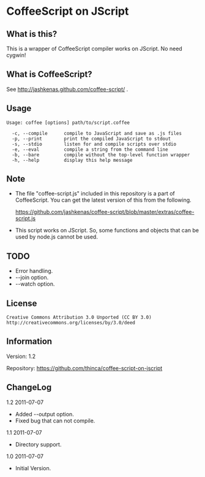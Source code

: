 # CoffeeScript on JScript

## What is this?

This is a wrapper of CoffeeScript compiler works on JScript.
No need cygwin!

## What is CoffeeScript?

See http://jashkenas.github.com/coffee-script/ .

## Usage

    Usage: coffee [options] path/to/script.coffee

      -c, --compile      compile to JavaScript and save as .js files
      -p, --print        print the compiled JavaScript to stdout
      -s, --stdio        listen for and compile scripts over stdio
      -e, --eval         compile a string from the command line
      -b, --bare         compile without the top-level function wrapper
      -h, --help         display this help message

## Note

- The file "coffee-script.js" included in this repository is a part of CoffeeScript.
  You can get the latest version of this from the following.

  https://github.com/jashkenas/coffee-script/blob/master/extras/coffee-script.js

- This script works on JScript. So, some functions and objects that can be used by node.js cannot be used.

## TODO

- Error handling.
- --join option.
- --watch option.

## License

    Creative Commons Attribution 3.0 Unported (CC BY 3.0)
    http://creativecommons.org/licenses/by/3.0/deed

## Information

Version:    1.2

Repository: https://github.com/thinca/coffee-script-on-jscript

## ChangeLog

1.2  2011-07-07

- Added --output option.
- Fixed bug that can not compile.

1.1  2011-07-07

- Directory support.

1.0  2011-07-07

- Initial Version.
